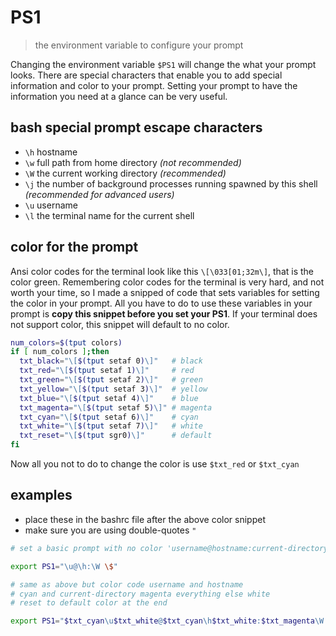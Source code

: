 # PS1
> the environment variable to configure your prompt

Changing the environment variable `$PS1` will change the what your prompt looks. There are special characters that enable you to add special information and color to your prompt. Setting your prompt to have the information you need at a glance can be very useful.

## bash special prompt escape characters
* `\h` hostname
* `\w` full path from home directory _(not recommended)_
* `\W` the current working directory _(recommended)_
* `\j` the number of background processes running spawned by this shell _(recommended for advanced users)_
* `\u` username
* `\l` the terminal name for the current shell

## color for the prompt
Ansi color codes for the terminal look like this `\[\033[01;32m\]`, that is the color green. Remembering color codes for the terminal is very hard, and not worth your time, so I made a snipped of code that sets variables for setting the color in your prompt. All you have to do to use these variables in your prompt is **copy this snippet before you set your PS1**. If your terminal does not support color, this snippet will default to no color.

``` sh
num_colors=$(tput colors)
if [ num_colors ];then
  txt_black="\[$(tput setaf 0)\]"   # black
  txt_red="\[$(tput setaf 1)\]"     # red
  txt_green="\[$(tput setaf 2)\]"   # green
  txt_yellow="\[$(tput setaf 3)\]"  # yellow
  txt_blue="\[$(tput setaf 4)\]"    # blue
  txt_magenta="\[$(tput setaf 5)\]" # magenta
  txt_cyan="\[$(tput setaf 6)\]"    # cyan
  txt_white="\[$(tput setaf 7)\]"   # white
  txt_reset="\[$(tput sgr0)\]"      # default
fi
```

Now all you not to do to change the color is use `$txt_red` or `$txt_cyan`

## examples
* place these in the bashrc file after the above color snippet
* make sure you are using double-quotes `"`

```sh
# set a basic prompt with no color 'username@hostname:current-directory $ '

export PS1="\u@\h:\W \$"
```
``` sh
# same as above but color code username and hostname
# cyan and current-directory magenta everything else white
# reset to default color at the end

export PS1="$txt_cyan\u$txt_white@$txt_cyan\h$txt_white:$txt_magenta\W $txt_white\$$txt_reset
```
